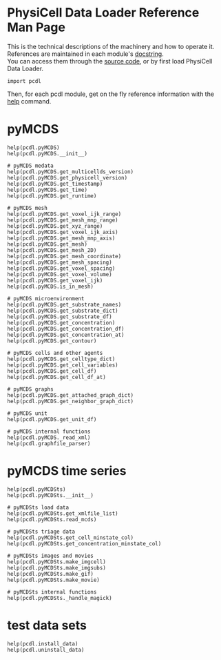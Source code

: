 # PhysiCell Data Loader Reference Man Page

This is the technical descriptions of the machinery and how to operate it.\
References are maintained in each module's [docstring](https://en.wikipedia.org/wiki/Docstring).\
You can access them through the [source code](https://github.com/elmbeech/physicelldataloader/tree/master/pcdl), or by first load PhysiCell Data Loader.

```python3
import pcdl
```

Then, for each pcdl module, get on the fly reference information with the [help](https://en.wikipedia.org/wiki/Help!) command.

# pyMCDS
```
help(pcdl.pyMCDS)
help(pcdl.pyMCDS.__init__)

# pyMCDS medata
help(pcdl.pyMCDS.get_multicellds_version)
help(pcdl.pyMCDS.get_physicell_version)
help(pcdl.pyMCDS.get_timestamp)
help(pcdl.pyMCDS.get_time)
help(pcdl.pyMCDS.get_runtime)

# pyMCDS mesh
help(pcdl.pyMCDS.get_voxel_ijk_range)
help(pcdl.pyMCDS.get_mesh_mnp_range)
help(pcdl.pyMCDS.get_xyz_range)
help(pcdl.pyMCDS.get_voxel_ijk_axis)
help(pcdl.pyMCDS.get_mesh_mnp_axis)
help(pcdl.pyMCDS.get_mesh)
help(pcdl.pyMCDS.get_mesh_2D)
help(pcdl.pyMCDS.get_mesh_coordinate)
help(pcdl.pyMCDS.get_mesh_spacing)
help(pcdl.pyMCDS.get_voxel_spacing)
help(pcdl.pyMCDS.get_voxel_volume)
help(pcdl.pyMCDS.get_voxel_ijk)
help(pcdl.pyMCDS.is_in_mesh)

# pyMCDS microenvironment
help(pcdl.pyMCDS.get_substrate_names)
help(pcdl.pyMCDS.get_substrate_dict)
help(pcdl.pyMCDS.get_substrate_df)
help(pcdl.pyMCDS.get_concentration)
help(pcdl.pyMCDS.get_concentration_df)
help(pcdl.pyMCDS.get_concentration_at)
help(pcdl.pyMCDS.get_contour)

# pyMCDS cells and other agents
help(pcdl.pyMCDS.get_celltype_dict)
help(pcdl.pyMCDS.get_cell_variables)
help(pcdl.pyMCDS.get_cell_df)
help(pcdl.pyMCDS.get_cell_df_at)

# pyMCDS graphs
help(pcdl.pyMCDS.get_attached_graph_dict)
help(pcdl.pyMCDS.get_neighbor_graph_dict)

# pyMCDS unit
help(pcdl.pyMCDS.get_unit_df)

# pyMCDS internal functions
help(pcdl.pyMCDS._read_xml)
help(pcdl.graphfile_parser)
```

# pyMCDS time series
```
help(pcdl.pyMCDSts)
help(pcdl.pyMCDSts.__init__)

# pyMCDSts load data
help(pcdl.pyMCDSts.get_xmlfile_list)
help(pcdl.pyMCDSts.read_mcds)

# pyMCDSts triage data
help(pcdl.pyMCDSts.get_cell_minstate_col)
help(pcdl.pyMCDSts.get_concentration_minstate_col)

# pyMCDSts images and movies
help(pcdl.pyMCDSts.make_imgcell)
help(pcdl.pyMCDSts.make_imgsubs)
help(pcdl.pyMCDSts.make_gif)
help(pcdl.pyMCDSts.make_movie)

# pyMCDSts internal functions
help(pcdl.pyMCDSts._handle_magick)
```

# test data sets
```
help(pcdl.install_data)
help(pcdl.uninstall_data)
```
